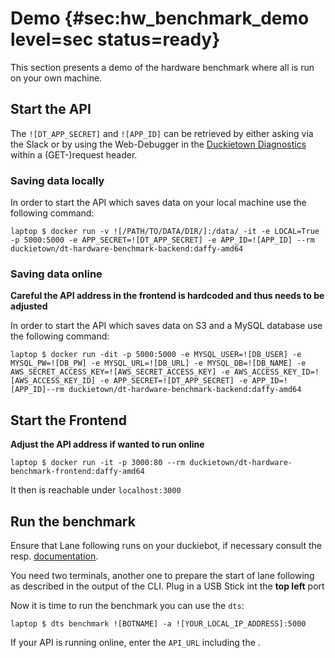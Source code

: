 # Demo {#sec:hw_benchmark_demo level=sec status=ready}

This section presents a demo of the hardware benchmark where all is run on your own machine.

<minitoc/>

## Start the API
The `![DT_APP_SECRET]` and `![APP_ID]` can be retrieved by either asking via the Slack or by using the Web-Debugger in the [Duckietown Diagnostics](https://dashboard.duckietown.org/diagnostics) within a (GET-)request header.
### Saving data locally
In order to start the API which saves data on your local machine use the following command: 

    laptop $ docker run -v ![/PATH/TO/DATA/DIR/]:/data/ -it -e LOCAL=True -p 5000:5000 -e APP_SECRET=![DT_APP_SECRET] -e APP_ID=![APP_ID] --rm duckietown/dt-hardware-benchmark-backend:daffy-amd64

### Saving data online
**Careful the API address in the frontend is hardcoded and thus needs to be adjusted**

In order to start the API which saves data on S3 and a MySQL database use the following command: 

    laptop $ docker run -dit -p 5000:5000 -e MYSQL_USER=![DB_USER] -e MYSQL_PW=![DB_PW] -e MYSQL_URL=![DB_URL] -e MYSQL_DB=![DB_NAME] -e AWS_SECRET_ACCESS_KEY=![AWS_SECRET_ACCESS_KEY] -e AWS_ACCESS_KEY_ID=![AWS_ACCESS_KEY_ID] -e APP_SECRET=![DT_APP_SECRET] -e APP_ID=![APP_ID]--rm duckietown/dt-hardware-benchmark-backend:daffy-amd64

## Start the Frontend
**Adjust the API address if wanted to run online** 

    laptop $ docker run -it -p 3000:80 --rm duckietown/dt-hardware-benchmark-frontend:daffy-amd64

It then is reachable under `localhost:3000`
## Run the benchmark
Ensure that Lane following runs on your duckiebot, if necessary consult the resp. [documentation](https://docs.duckietown.org).

You need two terminals, another one to prepare the start of lane following as described in the output of the CLI. Plug in a USB Stick int the **top left** port

Now it is time to run the benchmark you can use the `dts`:

    laptop $ dts benchmark ![BOTNAME] -a ![YOUR_LOCAL_IP_ADDRESS]:5000

If your API is running online, enter the `API_URL` including the . 
